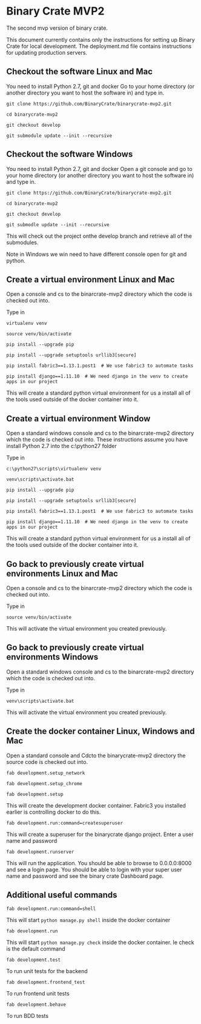 # Binary Crate MVP2
The second mvp version of binary crate.

This document currently contains only the instructions for setting up Binary Crate for
local development. The deployment.md file contains instructions for updating production
servers.

## Checkout the software Linux and Mac

You need to install Python 2.7, git and docker
Go to your home directory (or another directory you want to host the software in) and type in.

```
git clone https://github.com/BinaryCrate/binarycrate-mvp2.git

cd binarycrate-mvp2

git checkout develop

git submodule update --init --recursive
```

## Checkout the software Windows

You need to install Python 2.7, git and docker
Open a git console and go to your home directory (or another directory you want to host the software in) and type in.

```
git clone https://github.com/BinaryCrate/binarycrate-mvp2.git

cd binarycrate-mvp2

git checkout develop

git submodle update --init --recursive
```

This will check out the project onthe develop branch and retrieve all of the submodules.

Note in Windows we win need to have different console open for git and python.

## Create a virtual environment Linux and Mac

Open a console and cs to the binarcrate-mvp2 directory which the code is checked out into.

Type in

```
virtualenv venv 

source venv/bin/activate

pip install --upgrade pip 

pip install --upgrade setuptools urllib3[secure]

pip install fabric3==1.13.1.post1  # We use fabric3 to automate tasks

pip install django==1.11.10  # We need django in the venv to create apps in our project
```

This will create a standard python virtual environment for us a install all of the tools used outside of the docker container into it.

## Create a virtual environment Window

Open a standard windows console and cs to the binarcrate-mvp2 directory which the code is checked out into.
These instructions assume you have install Python 2.7 into the c:\python27 folder

Type in

```
c:\python27\scripts\virtualenv venv 

venv\scripts\activate.bat

pip install --upgrade pip 

pip install --upgrade setuptools urllib3[secure]

pip install fabric3==1.13.1.post1  # We use fabric3 to automate tasks

pip install django==1.11.10  # We need django in the venv to create apps in our project
```

This will create a standard python virtual environment for us a install all of the tools used outside of the docker container into it.

## Go back to previously create virtual environments Linux and Mac

Open a console and cs to the binarcrate-mvp2 directory which the code is checked out into.

Type in

```
source venv/bin/activate
```

This will activate the virtual environment you created previously.

## Go back to previously create virtual environments Windows

Open a standard windows console and cs to the binarcrate-mvp2 directory which the code is checked out into.

Type in

```
venv\scripts\activate.bat
```

This will activate the virtual environment you created previously.

## Create the docker container Linux, Windows and Mac

Open a standard console and Cdcto the binarycrate-mvp2 directory the source code is checked out into.

```
fab development.setup_network

fab development.setup_chrome

fab development.setup
```

This will create the development docker container. Fabric3 you installed earlier is controlling docker to do this.

```
fab development.run:command=createsuperuser
```

This will create a superuser for the binarycrate django project. Enter a user name and password

```
fab development.runserver
```

This will run the application. You should be able to browse to 0.0.0.0:8000 and see a login page. You should be able to login with your super user name and password
and see the binary crate Dashboard page.

## Additional useful commands

```
fab development.run:command=shell
```

This will start `python manage.py shell` inside the docker container

```
fab development.run
```

This will start `python manage.py check` inside the docker container.
Ie check is the default command

```
fab development.test
```

To run unit tests for the backend

```
fab development.frontend_test
```

To run frontend unit tests 

```
fab development.behave
```

To run BDD tests 

